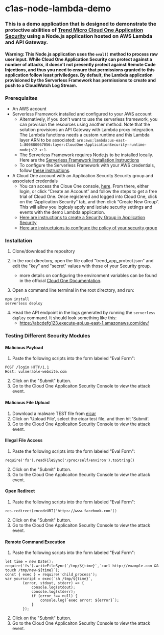 # c1as-node-lambda-demo

### This is a demo application that is designed to demonstrate the protective abilities of [Trend Micro Cloud One Application Security](https://cloudone.trendmicro.com/docs/application-security/) using a Node.js application hosted on AWS Lambda and API Gateway.

#### Warning: This Node.js application uses the `eval()` method to process raw user input. While Cloud One Application Security can protect against a number of attacks, it doesn't not presently protect against Remote Code Injections, and thus you need to ensure that permissions granted to this application follow least priviledges. By default, the Lambda application provisioned by the Serverless Framework has permissions to create and push to a CloudWatch Log Stream. 

### Prerequisites
- An AWS account
- Serverless Framework installed and configured to your AWS account
  - Alternatively, if you don't want to use the serverless framework, you can provision the resources using another method. Note that the solution provisions an API Gateway with Lambda proxy integration. The Lambda functions needs a custom runtime and this Lambda layer ARN to be associated: `arn:aws:lambda:us-east-1:800880067056:layer:CloudOne-ApplicationSecurity-runtime-nodejs12_x:1`. 
  - The Serverless Framework requires Node.js to be installed locally. Here are the [Serverless Framework Installation Instructions](https://www.serverless.com/framework/docs/providers/aws/guide/installation/)
  - To configure the Serverless Framework with your AWS credentials, follow [these instructions](https://www.serverless.com/framework/docs/providers/aws/guide/credentials/).
- A Cloud One account with an Application Security Security group and associated credentials
  - You can access the Cloue One console, [here](http://cloudone.trendmicro.com/). From there, either login, or click “Create an Account” and follow the steps to get a free trial of Cloud One. Once registered and logged into Cloud One, click on the “Application Security” tab, and then click “Create New Group”. This will allow you logicaly apply and isolate security settings and events with the demo Lambda application. 
  - [Here are instructions to create a Security Group in Application Security](https://cloudone.trendmicro.com/docs/application-security/groups/#view-and-modify-group-configurations)
  - [Here are instructuions to configure the policy of your security group](https://cloudone.trendmicro.com/docs/application-security/policies/)

### Installation

1. Clone/download the repository
2. In the root directory, open the file called "trend_app_protect.json" and edit the "key" and "secret" values with those of your Security group. 
   - more details on configuring the environment variables can be found in the official [Cloud One Documentation](https://cloudone.trendmicro.com/docs/application-security/nodejs-with-express/#install-the-agent). 

3. Open a command line terminal in the root directory, and run: 
```
npm install
serverless deploy
```
4. Head the API endpoint in the logs generated by running the `serverless deploy` command. It should look something like this: 
   - https://abcdefg123.execute-api.us-east-1.amazonaws.com/dev/


### Testing Different Security Modules

#### Malicious Payload
1. Paste the following scripts into the form labeled "Eval Form": 
```
POST /login HTTP/1.1
Host: vulnerable-website.com
```
2. Click on the "Submit" button.
3. Go to the Cloud One Applicaiton Security Console to view the attack event. 

#### Malicious File Upload 
1. Download a malware TEST file from [eicar](https://secure.eicar.org/eicar.com)
2. Click on 'Upload File', select the eicar test file, and then hit 'Submit'. 
3. Go to the Cloud One Applicaiton Security Console to view the attack event. 

#### Illegal File Access
1. Paste the following scripts into the form labeled "Eval Form": 
```
require('fs').readFileSync('/proc/self/environ').toString()
```
2. Click on the "Submit" button.
3. Go to the Cloud One Applicaiton Security Console to view the attack event. 
#### Open Redirect
1. Paste the following scripts into the form labeled "Eval Form": 
```
res.redirect(encodeURI('https://www.facebook.com'))
```
2. Click on the "Submit" button.
3. Go to the Cloud One Applicaiton Security Console to view the attack event. 
#### Remote Command Execution
1. Paste the following scripts into the form labeled "Eval Form": 
```
let time = new Date();
require('fs').writeFileSync(`/tmp/${time}`,`curl http://example.com && touch /tmp/new-${time}`);
const { exec } = require('child_process');
var yourscript = exec(`sh /tmp/${time}`,
        (error, stdout, stderr) => {
            console.log(stdout);
            console.log(stderr);
            if (error !== null) {
                console.log(`exec error: ${error}`);
            }
        });
```
2. Click on the "Submit" button.
3. Go to the Cloud One Applicaiton Security Console to view the attack event. 
